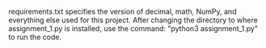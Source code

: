 requirements.txt specifies the version of decimal, math, NumPy, and everything else used for this project.
After changing the directory to where assignment_1.py is installed, use the command: "python3 assignment_1.py" to run the code.
